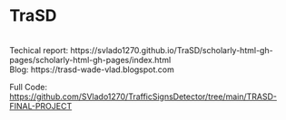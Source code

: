 # TraSD
<br>
Techical report: https://svlado1270.github.io/TraSD/scholarly-html-gh-pages/scholarly-html-gh-pages/index.html <br>
Blog: https://trasd-wade-vlad.blogspot.com <br>

Full Code: https://github.com/SVlado1270/TrafficSignsDetector/tree/main/TRASD-FINAL-PROJECT
